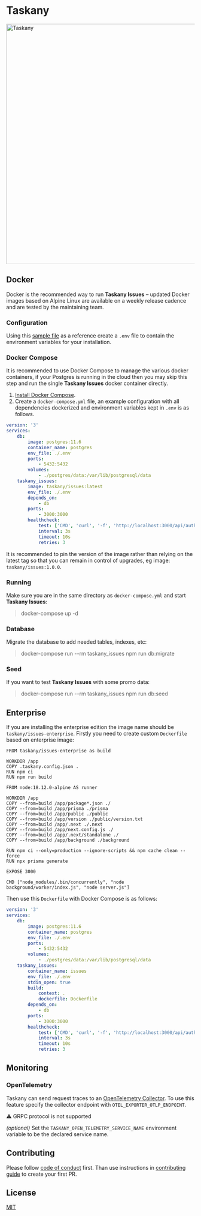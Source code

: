 # Taskany

<img width="640" alt="Taskany" src="https://user-images.githubusercontent.com/982072/186257262-6f79ee44-f949-48b9-a12e-23fd659a7f6f.png">

## Docker

Docker is the recommended way to run **Taskany Issues** – updated Docker images based on Alpine Linux are available on a weekly release cadence and are tested by the maintaining team.

### Configuration

Using this [sample file](https://github.com/taskany-inc/issues/blob/main/.env.example) as a reference create a `.env` file to contain the environment variables for your installation.

### Docker Compose

It is recommended to use Docker Compose to manage the various docker containers, if your Postgres is running in the cloud then you may skip this step and run the single **Taskany Issues** docker container directly.

1. [Install Docker Compose](https://docs.docker.com/compose/install/).
2. Create a `docker-compose.yml` file, an example configuration with all dependencies dockerized and environment variables kept in `.env` is as follows.

```yml
version: '3'
services:
    db:
        image: postgres:11.6
        container_name: postgres
        env_file: ./.env
        ports:
            - 5432:5432
        volumes:
            - ./postgres/data:/var/lib/postgresql/data
    taskany_issues:
        image: taskany/issues:latest
        env_file: ./.env
        depends_on:
            - db
        ports:
            - 3000:3000
        healthcheck:
            test: ['CMD', 'curl', '-f', 'http://localhost:3000/api/auth/signin']
            interval: 3s
            timeout: 10s
            retries: 3
```

It is recommended to pin the version of the image rather than relying on the latest tag so that you can remain in control of upgrades, eg image: `taskany/issues:1.0.0`.

### Running

Make sure you are in the same directory as `docker-compose.yml` and start **Taskany Issues**:

> docker-compose up -d

### Database

Migrate the database to add needed tables, indexes, etc:

> docker-compose run --rm taskany_issues npm run db:migrate

### Seed

If you want to test **Taskany Issues** with some promo data:

> docker-compose run --rm taskany_issues npm run db:seed

## Enterprise

If you are installing the enterprise edition the image name should be `taskany/issues-enterprise`. Firstly you need to create custom `Dockerfile` based on enterprise image:

```
FROM taskany/issues-enterprise as build

WORKDIR /app
COPY .taskany.config.json .
RUN npm ci
RUN npm run build

FROM node:18.12.0-alpine AS runner

WORKDIR /app
COPY --from=build /app/package*.json ./
COPY --from=build /app/prisma ./prisma
COPY --from=build /app/public ./public
COPY --from=build /app/version ./public/version.txt
COPY --from=build /app/.next ./.next
COPY --from=build /app/next.config.js ./
COPY --from=build /app/.next/standalone ./
COPY --from=build /app/background ./background

RUN npm ci --only=production --ignore-scripts && npm cache clean --force
RUN npx prisma generate

EXPOSE 3000

CMD ["node_modules/.bin/concurrently", "node background/worker/index.js", "node server.js"]
```

Then use this `Dockerfile` with Docker Compose is as follows:

```yml
version: '3'
services:
    db:
        image: postgres:11.6
        container_name: postgres
        env_file: ./.env
        ports:
            - 5432:5432
        volumes:
            - ./postgres/data:/var/lib/postgresql/data
    taskany_issues:
        container_name: issues
        env_file: ./.env
        stdin_open: true
        build:
            context: .
            dockerfile: Dockerfile
        depends_on:
            - db
        ports:
            - 3000:3000
        healthcheck:
            test: ['CMD', 'curl', '-f', 'http://localhost:3000/api/auth/signin']
            interval: 3s
            timeout: 10s
            retries: 3
```

## Monitoring

### OpenTelemetry

Taskany can send request traces to an [OpenTelemetry Collector](https://opentelemetry.io/docs/collector). To use this feature specify the collector endpoint with `OTEL_EXPORTER_OTLP_ENDPOINT`.

⚠️ GRPC protocol is not supported

_(optional)_ Set the `TASKANY_OPEN_TELEMETRY_SERVICE_NAME` environment variable to be the declared service name.

## Contributing

Please follow [code of conduct](https://github.com/taskany-inc/issues/blob/main/CODE_OF_CONDUCT.md) first. Than use instructions in [contributing guide](https://github.com/taskany-inc/issues/blob/main/CONTRIBUTING.md) to create your first PR.

## License

[MIT](https://github.com/taskany-inc/issues/blob/main/LICENSE)
